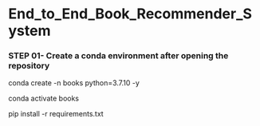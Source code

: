 # End_to_End_Book_Recommender_System


### STEP 01- Create a conda environment after opening the repository

conda create -n books python=3.7.10 -y

conda activate books

pip install -r requirements.txt
